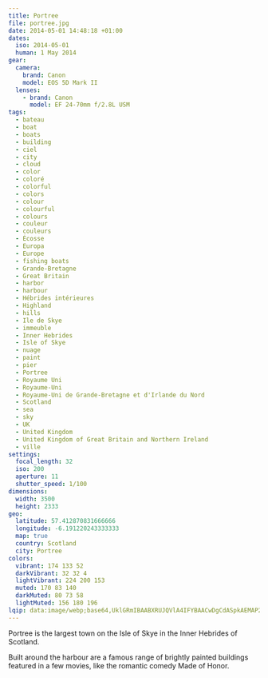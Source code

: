```yaml
---
title: Portree
file: portree.jpg
date: 2014-05-01 14:48:18 +01:00
dates:
  iso: 2014-05-01
  human: 1 May 2014
gear:
  camera:
    brand: Canon
    model: EOS 5D Mark II
  lenses:
    - brand: Canon
      model: EF 24-70mm f/2.8L USM
tags:
  - bateau
  - boat
  - boats
  - building
  - ciel
  - city
  - cloud
  - color
  - coloré
  - colorful
  - colors
  - colour
  - colourful
  - colours
  - couleur
  - couleurs
  - Écosse
  - Europa
  - Europe
  - fishing boats
  - Grande-Bretagne
  - Great Britain
  - harbor
  - harbour
  - Hébrides intérieures
  - Highland
  - hills
  - Ile de Skye
  - immeuble
  - Inner Hebrides
  - Isle of Skye
  - nuage
  - paint
  - pier
  - Portree
  - Royaume Uni
  - Royaume-Uni
  - Royaume-Uni de Grande-Bretagne et d'Irlande du Nord
  - Scotland
  - sea
  - sky
  - UK
  - United Kingdom
  - United Kingdom of Great Britain and Northern Ireland
  - ville
settings:
  focal_length: 32
  iso: 200
  aperture: 11
  shutter_speed: 1/100
dimensions:
  width: 3500
  height: 2333
geo:
  latitude: 57.412870831666666
  longitude: -6.191220243333333
  map: true
  country: Scotland
  city: Portree
colors:
  vibrant: 174 133 52
  darkVibrant: 32 32 4
  lightVibrant: 224 200 153
  muted: 170 83 140
  darkMuted: 80 73 58
  lightMuted: 156 180 196
lqip: data:image/webp;base64,UklGRmIBAABXRUJQVlA4IFYBAACwDgCdASpkAEMAP2Gew1iyrLAvNBl7slAsCWctgAq1K3AyqAXm9RML1A1cOydCG+01MdM32/SVXixaA50QznFg6H7Zsji6DpYblZrg30tIKdNg//JGuQN5co0ddCpk8g5+broG9E4OqznFk72BlM0oaicFX2iX9K2DH2BOaQAA/uK3VHOH93hm6LE0g87u30A+VplWjv5bkmxIOdc7tXhoiAbXFznoGXNcXDWiOaewXFa2Z12hdPTOb5jlnZSwo9yHlwQeQ+IFJU8POTbVd2wJG0UeJcLKXgLK6extFLLfUoKa0adVjYywush/PJaU0v2nDdnAqeWsY3CsnftIMpLkUVx3TRPDey9R8Szuu7StgGc34iyctOxDEvnIzYv1Sx9bY3ehNBC4RYwzjo5utLb4sFNcO0Kuq8pW//bB/N8XBbtAaw9VFUSh5I0MKSzMJ9G8uRSaAAA=
---
```


Portree is the largest town on the Isle of Skye in the Inner Hebrides of Scotland.

Built around the harbour are a famous range of brightly painted buildings featured in a few movies, like the romantic comedy Made of Honor.
